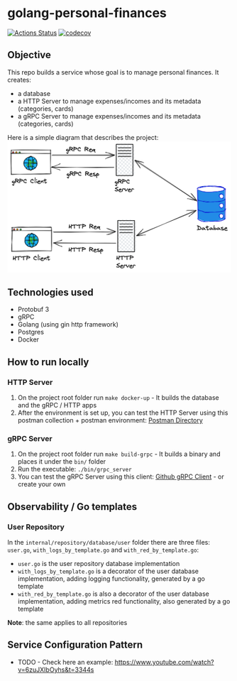 # golang-personal-finances

[![Actions Status](https://github.com/rubengomes8/golang-personal-finances/workflows/build/badge.svg)](https://github.com/rubengomes8/golang-personal-finances/actions)
[![codecov](https://codecov.io/gh/rubengomes8/golang-personal-finances/branch/main/graph/badge.svg)](https://codecov.io/gh/rubengomes8/golang-personal-finances)

## Objective
This repo builds a service whose goal is to manage personal finances. It creates:
- a database
- a HTTP Server to manage expenses/incomes and its metadata (categories, cards)
- a gRPC Server to manage expenses/incomes and its metadata (categories, cards)

Here is a simple diagram that describes the project:
![Project Diagram](resources/images/golang-personal-finances-backend-diagram.png)

## Technologies used
- Protobuf 3
- gRPC
- Golang (using gin http framework)
- Postgres
- Docker

## How to run locally

### HTTP Server
1. On the project root folder run `make docker-up` - It builds the database and the gRPC / HTTP apps
2. After the environment is set up, you can test the HTTP Server using this postman collection + postman environment: [Postman Directory](resources/postman/)

### gRPC Server
1. On the project root folder run `make build-grpc` - It builds a binary and places it under the `bin/` folder
2. Run the executable: `./bin/grpc_server`
2. You can test the gRPC Server using this client: [Github gRPC Client](https://github.com/rubengomes8/golang-personal-finances-client) - or create your own

## Observability / Go templates

### User Repository

In the `internal/repository/database/user` folder there are three files: `user.go`, `with_logs_by_template.go` and `with_red_by_template.go`:
- `user.go` is the user repository database implementation
- `with_logs_by_template.go` is a decorator of the user database implementation, adding logging functionality, generated by a go template
- `with_red_by_template.go` is also a decorator of the user database implementation, adding metrics red functionality, also generated by a go template

**Note**: the same applies to all repositories

## Service Configuration Pattern
- TODO - Check here an example: https://www.youtube.com/watch?v=6zuJXIbOyhs&t=3344s




